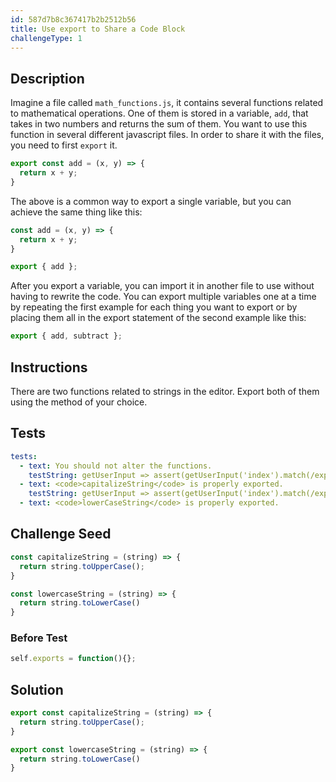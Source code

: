 ```yaml
---
id: 587d7b8c367417b2b2512b56
title: Use export to Share a Code Block
challengeType: 1
---
```


## Description
<section id='description'>
Imagine a file called <code>math_functions.js</code>, it contains several functions related to mathematical operations. One of them is stored in a variable, <code>add</code>, that takes in two numbers and returns the sum of them. You want to use this function in several different javascript files. In order to share it with the files, you need to first <code>export</code> it.

```js
export const add = (x, y) => {
  return x + y;
}
```

The above is a common way to export a single variable, but you can achieve the same thing like this:

```js
const add = (x, y) => {
  return x + y;
}

export { add };
```

After you export a variable, you can import it in another file to use without having to rewrite the code. You can export multiple variables one at a time by repeating the first example for each thing you want to export or by placing them all in the export statement of the second example like this:

```js
export { add, subtract };
```

</section>

## Instructions
<section id='instructions'>
There are two functions related to strings in the editor. Export both of them using the method of your choice.
</section>

## Tests
<section id='tests'>

```yml
tests:
  - text: You should not alter the functions.
    testString: getUserInput => assert(getUserInput('index').match(/export\s+const\s+foo\s*=\s*"bar"/g), '<code>foo</code> is exported.');
  - text: <code>capitalizeString</code> is properly exported.
    testString: getUserInput => assert(getUserInput('index').match(/export\s+const\s+bar\s*=\s*"foo"/g), '<code>bar</code> is exported.');
  - text: <code>lowerCaseString</code> is properly exported.

```

</section>

## Challenge Seed
<section id='challengeSeed'>

<div id='js-seed'>

```js
const capitalizeString = (string) => {
  return string.toUpperCase();
}

const lowercaseString = (string) => {
  return string.toLowerCase()
}
```

</div>

### Before Test
<div id='js-setup'>

```js
self.exports = function(){};
```

</div>


</section>

## Solution
<section id='solution'>

```js
export const capitalizeString = (string) => {
  return string.toUpperCase();
}

export const lowercaseString = (string) => {
  return string.toLowerCase()
}
```
</section>
